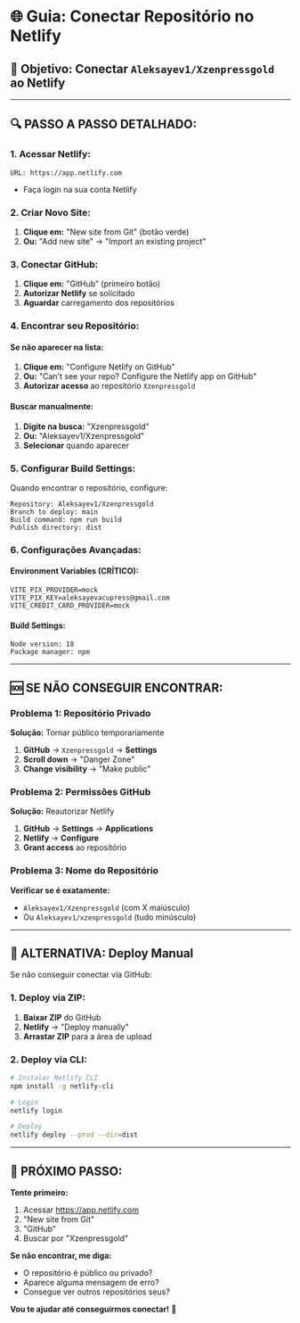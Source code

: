 # 🌐 Guia: Conectar Repositório no Netlify

## 🎯 **Objetivo:** Conectar `Aleksayev1/Xzenpressgold` ao Netlify

---

## 🔍 **PASSO A PASSO DETALHADO:**

### **1. Acessar Netlify:**
```
URL: https://app.netlify.com
```
- Faça login na sua conta Netlify

### **2. Criar Novo Site:**
1. **Clique em:** "New site from Git" (botão verde)
2. **Ou:** "Add new site" → "Import an existing project"

### **3. Conectar GitHub:**
1. **Clique em:** "GitHub" (primeiro botão)
2. **Autorizar Netlify** se solicitado
3. **Aguardar** carregamento dos repositórios

### **4. Encontrar seu Repositório:**

#### **Se não aparecer na lista:**
1. **Clique em:** "Configure Netlify on GitHub"
2. **Ou:** "Can't see your repo? Configure the Netlify app on GitHub"
3. **Autorizar acesso** ao repositório `Xzenpressgold`

#### **Buscar manualmente:**
1. **Digite na busca:** "Xzenpressgold"
2. **Ou:** "Aleksayev1/Xzenpressgold"
3. **Selecionar** quando aparecer

### **5. Configurar Build Settings:**

Quando encontrar o repositório, configure:

```
Repository: Aleksayev1/Xzenpressgold
Branch to deploy: main
Build command: npm run build
Publish directory: dist
```

### **6. Configurações Avançadas:**

#### **Environment Variables (CRÍTICO):**
```
VITE_PIX_PROVIDER=mock
VITE_PIX_KEY=aleksayevacupress@gmail.com
VITE_CREDIT_CARD_PROVIDER=mock
```

#### **Build Settings:**
```
Node version: 18
Package manager: npm
```

---

## 🆘 **SE NÃO CONSEGUIR ENCONTRAR:**

### **Problema 1: Repositório Privado**
**Solução:** Tornar público temporariamente
1. **GitHub** → `Xzenpressgold` → **Settings**
2. **Scroll down** → "Danger Zone"
3. **Change visibility** → "Make public"

### **Problema 2: Permissões GitHub**
**Solução:** Reautorizar Netlify
1. **GitHub** → **Settings** → **Applications**
2. **Netlify** → **Configure**
3. **Grant access** ao repositório

### **Problema 3: Nome do Repositório**
**Verificar se é exatamente:**
- `Aleksayev1/Xzenpressgold` (com X maiúsculo)
- Ou `Aleksayev1/xzenpressgold` (tudo minúsculo)

---

## 🔄 **ALTERNATIVA: Deploy Manual**

Se não conseguir conectar via GitHub:

### **1. Deploy via ZIP:**
1. **Baixar ZIP** do GitHub
2. **Netlify** → "Deploy manually"
3. **Arrastar ZIP** para a área de upload

### **2. Deploy via CLI:**
```bash
# Instalar Netlify CLI
npm install -g netlify-cli

# Login
netlify login

# Deploy
netlify deploy --prod --dir=dist
```

---

## 🎯 **PRÓXIMO PASSO:**

**Tente primeiro:**
1. Acessar https://app.netlify.com
2. "New site from Git"
3. "GitHub"
4. Buscar por "Xzenpressgold"

**Se não encontrar, me diga:**
- O repositório é público ou privado?
- Aparece alguma mensagem de erro?
- Consegue ver outros repositórios seus?

**Vou te ajudar até conseguirmos conectar!** 🚀